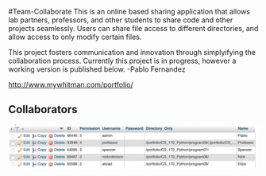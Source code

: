 #Team-Collaborate
This is an online based sharing application that allows lab partners, professors, and other students
to share code and other projects seamlessly. Users can share file access to different directories, and
allow access to only modify certain files. 

This project fosters communication and innovation through simplyifying the collaboration process.
Currently this project is in progress, however a working version is published below. -Pablo Fernandez

http://www.mywhitman.com/portfolio/

Collaborators
----
![Partners Database](PartnersDatabase.png "Partners")
